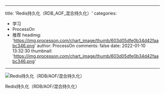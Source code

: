 
---
title: 'Redis持久化（RDB_AOF_混合持久化）'
categories: 
 - 学习
 - ProcessOn
 - 推荐
headimg: 'https://img.processon.com/chart_image/thumb/603d05dfe0b34d42faabc346.png'
author: ProcessOn
comments: false
date: 2022-01-10 13:32:30
thumbnail: 'https://img.processon.com/chart_image/thumb/603d05dfe0b34d42faabc346.png'
---

<div>   
<img class="thumb" alt="Redis持久化（RDB/AOF/混合持久化）" src="https://img.processon.com/chart_image/thumb/603d05dfe0b34d42faabc346.png" referrerpolicy="no-referrer">
<p>Redis持久化（RDB/AOF/混合持久化）</p>  
</div>
            